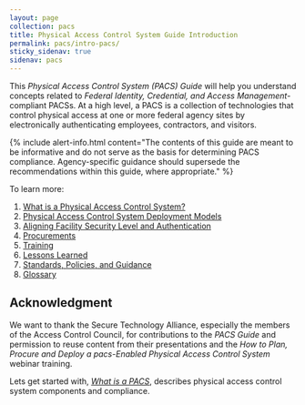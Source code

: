 ```yaml
---
layout: page
collection: pacs
title: Physical Access Control System Guide Introduction
permalink: pacs/intro-pacs/
sticky_sidenav: true
sidenav: pacs
---
```


This _Physical Access Control System (PACS) Guide_ will help you understand concepts related to _Federal Identity, Credential, and Access Management_-compliant PACSs.  At a high level, a PACS is a collection of technologies that control physical access at one or more federal agency sites by electronically authenticating employees, contractors, and visitors. 

{% include alert-info.html content="The contents of this guide are meant to be informative and do not serve as the basis for determining PACS compliance. Agency-specific guidance should supersede the recommendations within this guide, where appropriate." %}

To learn more:
1. [What is a Physical Access Control System?](../what-is-pacs/)
1. [Physical Access Control System Deployment Models](../pacs/)
1. [Aligning Facility Security Level and Authentication](../alignfslandauth/)
1. [Procurements](../procure/)
1. [Training](../train/)
1. [Lessons Learned](../lessonslearned/)
1. [Standards, Policies, and Guidance](../standards/)
1. [Glossary](../glossary/)

## Acknowledgment
We want to thank the Secure Technology Alliance, especially the members of the Access Control Council, for contributions to the *PACS Guide* and permission to reuse content from their presentations and the *How to Plan, Procure and Deploy a pacs-Enabled Physical Access Control System* webinar training.  

Lets get started with, *[What is a PACS](../what-is-pacs/)*, describes physical access control system components and compliance.

